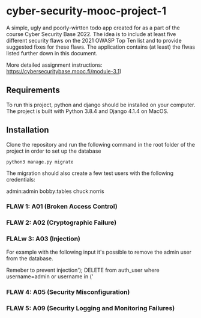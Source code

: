 # cyber-security-mooc-project-1

A simple, ugly and poorly-wirtten todo app created for as a part of the course Cyber Security Base 2022. The idea is to include at least five different security flaws on the 2021 OWASP Top Ten list and to provide suggested fixes for these flaws. The application contains (at least) the flwas listed further down in this document.

More detailed assignment instructions: https://cybersecuritybase.mooc.fi/module-3.1)

## Requirements

To run this project, python and django should be installed on your computer. The project is built with Python 3.8.4 and Django 4.1.4 on MacOS.

## Installation

Clone the repository and run the following command in the root folder of the project in order to set up the database

`python3 manage.py migrate`

The migration should also create a few test users with the following credentials:

admin:admin
bobby:tables
chuck:norris

### FLAW 1: A01 (Broken Access Control)

### FLAW 2: A02 (Cryptographic Failure)

### FLALw 3: A03 (Injection)

For example with the following input it's possible to remove the admin user from the database.

Remeber to prevent injection'); DELETE from auth_user where username=admin or username in ('

### FLAW 4: A05 (Security Misconfiguration)

### FLAW 5: A09 (Security Logging and Monitoring Failures)
